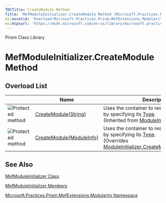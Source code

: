 ```yaml
---
TOCTitle: CreateModule Method
Title: 'MefModuleInitializer.CreateModule Method (Microsoft.Practices.Prism.MefExtensions.Modularity)'
ms:assetid: 'Overload:Microsoft.Practices.Prism.MefExtensions.Modularity.MefModuleInitializer.CreateModule'
ms:mtpsurl: 'https://msdn.microsoft.com/en-us/library/microsoft.practices.prism.mefextensions.modularity.mefmoduleinitializer.createmodule(v=pandp.50)'
---
```


Prism Class Library

MefModuleInitializer.CreateModule Method
============================================

Overload List
-------------

<span id="overloadMembersTableToggle"></span>
<table>

<thead>
<tr class="header">
<th> </th>
<th>Name</th>
<th>Description</th>
</tr>
</thead>
<tbody>
<tr class="odd">
<td><img src="https://msdn.microsoft.com/en-us/Gg419074.protmethod(en-us,PandP.50).gif" title="Protected method" /></td>
<td><a href="https://msdn.microsoft.com/library/microsoft.practices.prism.modularity.moduleinitializer.createmodule(system.string)">CreateModule(String)</a></td>
<td><div class="summary">
Uses the container to resolve a new <a href="https://msdn.microsoft.com/library/microsoft.practices.prism.modularity.imodule">IModule</a> by specifying its <a href="http://msdn.microsoft.com/en-us/library/42892f65">Type</a>.
</div>
(Inherited from <a href="https://msdn.microsoft.com/library/microsoft.practices.prism.modularity.moduleinitializer">ModuleInitializer</a>.)</td>
</tr>
<tr class="even">
<td><img src="https://msdn.microsoft.com/en-us/Gg419074.protmethod(en-us,PandP.50).gif" title="Protected method" /></td>
<td><a href="https://msdn.microsoft.com/library/microsoft.practices.prism.mefextensions.modularity.mefmoduleinitializer.createmodule(microsoft.practices.prism.modularity.moduleinfo)">CreateModule(ModuleInfo)</a></td>
<td><div class="summary">
Uses the container to resolve a new <a href="https://msdn.microsoft.com/library/microsoft.practices.prism.modularity.imodule">IModule</a> by specifying its <a href="http://msdn.microsoft.com/en-us/library/42892f65">Type</a>.
</div>
(Overrides <a href="https://msdn.microsoft.com/library/microsoft.practices.prism.modularity.moduleinitializer.createmodule(microsoft.practices.prism.modularity.moduleinfo)">ModuleInitializer.CreateModule(ModuleInfo)</a>.)</td>
</tr>
</tbody>
</table>

See Also
--------


[MefModuleInitializer Class](https://msdn.microsoft.com/library/microsoft.practices.prism.mefextensions.modularity.mefmoduleinitializer)

[MefModuleInitializer Members](https://msdn.microsoft.com/allmembers.t:microsoft.practices.prism.mefextensions.modularity.mefmoduleinitializer)

[Microsoft.Practices.Prism.MefExtensions.Modularity Namespace](https://msdn.microsoft.com/library/microsoft.practices.prism.mefextensions.modularity)
